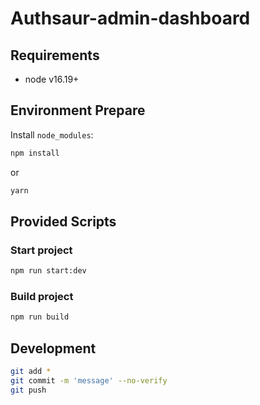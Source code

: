 # Authsaur-admin-dashboard

## Requirements
- node v16.19+

## Environment Prepare

Install `node_modules`:

```bash
npm install
```

or

```bash
yarn
```

## Provided Scripts

### Start project

```bash
npm run start:dev
```

### Build project

```bash
npm run build
```

## Development

```bash
git add *
git commit -m 'message' --no-verify
git push
```

